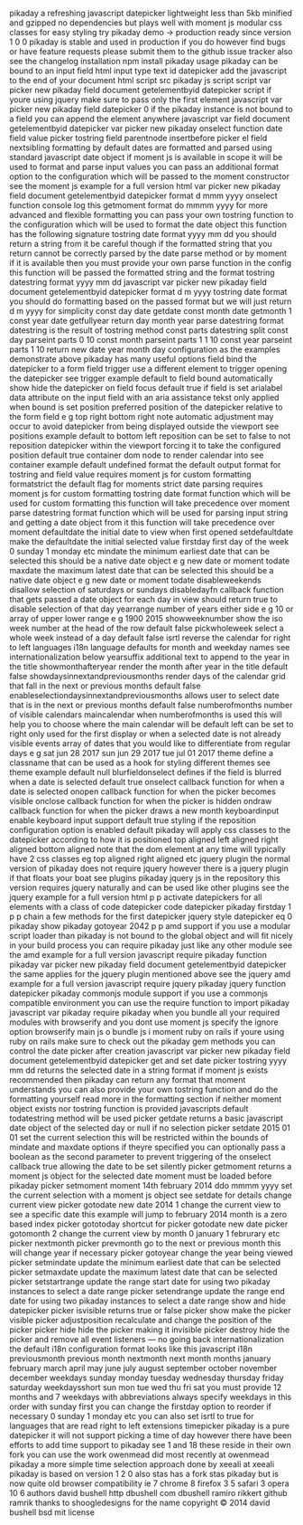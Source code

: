 pikaday a refreshing javascript datepicker lightweight less than 5kb minified and gzipped no dependencies but plays well with moment js modular css classes for easy styling try pikaday demo → production ready since version 1 0 0 pikaday is stable and used in production if you do however find bugs or have feature requests please submit them to the github issue tracker also see the changelog installation npm install pikaday usage pikaday can be bound to an input field html input type text id datepicker add the javascript to the end of your document html script src pikaday js script script var picker new pikaday field document getelementbyid datepicker script if youre using jquery make sure to pass only the first element javascript var picker new pikaday field datepicker 0 if the pikaday instance is not bound to a field you can append the element anywhere javascript var field document getelementbyid datepicker var picker new pikaday onselect function date field value picker tostring field parentnode insertbefore picker el field nextsibling formatting by default dates are formatted and parsed using standard javascript date object if moment js is available in scope it will be used to format and parse input values you can pass an additional format option to the configuration which will be passed to the moment constructor see the moment js example for a full version html var picker new pikaday field document getelementbyid datepicker format d mmm yyyy onselect function console log this getmoment format do mmmm yyyy for more advanced and flexible formatting you can pass your own tostring function to the configuration which will be used to format the date object this function has the following signature tostring date format yyyy mm dd you should return a string from it be careful though if the formatted string that you return cannot be correctly parsed by the date parse method or by moment if it is available then you must provide your own parse function in the config this function will be passed the formatted string and the format tostring datestring format yyyy mm dd javascript var picker new pikaday field document getelementbyid datepicker format d m yyyy tostring date format you should do formatting based on the passed format but we will just return d m yyyy for simplicity const day date getdate const month date getmonth 1 const year date getfullyear return day month year parse datestring format datestring is the result of tostring method const parts datestring split const day parseint parts 0 10 const month parseint parts 1 1 10 const year parseint parts 1 10 return new date year month day configuration as the examples demonstrate above pikaday has many useful options field bind the datepicker to a form field trigger use a different element to trigger opening the datepicker see trigger example default to field bound automatically show hide the datepicker on field focus default true if field is set arialabel data attribute on the input field with an aria assistance tekst only applied when bound is set position preferred position of the datepicker relative to the form field e g top right bottom right note automatic adjustment may occur to avoid datepicker from being displayed outside the viewport see positions example default to bottom left reposition can be set to false to not reposition datepicker within the viewport forcing it to take the configured position default true container dom node to render calendar into see container example default undefined format the default output format for tostring and field value requires moment js for custom formatting formatstrict the default flag for moments strict date parsing requires moment js for custom formatting tostring date format function which will be used for custom formatting this function will take precedence over moment parse datestring format function which will be used for parsing input string and getting a date object from it this function will take precedence over moment defaultdate the initial date to view when first opened setdefaultdate make the defaultdate the initial selected value firstday first day of the week 0 sunday 1 monday etc mindate the minimum earliest date that can be selected this should be a native date object e g new date or moment todate maxdate the maximum latest date that can be selected this should be a native date object e g new date or moment todate disableweekends disallow selection of saturdays or sundays disabledayfn callback function that gets passed a date object for each day in view should return true to disable selection of that day yearrange number of years either side e g 10 or array of upper lower range e g 1900 2015 showweeknumber show the iso week number at the head of the row default false pickwholeweek select a whole week instead of a day default false isrtl reverse the calendar for right to left languages i18n language defaults for month and weekday names see internationalization below yearsuffix additional text to append to the year in the title showmonthafteryear render the month after year in the title default false showdaysinnextandpreviousmonths render days of the calendar grid that fall in the next or previous months default false enableselectiondaysinnextandpreviousmonths allows user to select date that is in the next or previous months default false numberofmonths number of visible calendars maincalendar when numberofmonths is used this will help you to choose where the main calendar will be default left can be set to right only used for the first display or when a selected date is not already visible events array of dates that you would like to differentiate from regular days e g sat jun 28 2017 sun jun 29 2017 tue jul 01 2017 theme define a classname that can be used as a hook for styling different themes see theme example default null blurfieldonselect defines if the field is blurred when a date is selected default true onselect callback function for when a date is selected onopen callback function for when the picker becomes visible onclose callback function for when the picker is hidden ondraw callback function for when the picker draws a new month keyboardinput enable keyboard input support default true styling if the reposition configuration option is enabled default pikaday will apply css classes to the datepicker according to how it is positioned top aligned left aligned right aligned bottom aligned note that the dom element at any time will typically have 2 css classes eg top aligned right aligned etc jquery plugin the normal version of pikaday does not require jquery however there is a jquery plugin if that floats your boat see plugins pikaday jquery js in the repository this version requires jquery naturally and can be used like other plugins see the jquery example for a full version html p p activate datepickers for all elements with a class of code datepicker code datepicker pikaday firstday 1 p p chain a few methods for the first datepicker jquery style datepicker eq 0 pikaday show pikaday gotoyear 2042 p p amd support if you use a modular script loader than pikaday is not bound to the global object and will fit nicely in your build process you can require pikaday just like any other module see the amd example for a full version javascript require pikaday function pikaday var picker new pikaday field document getelementbyid datepicker the same applies for the jquery plugin mentioned above see the jquery amd example for a full version javascript require jquery pikaday jquery function datepicker pikaday commonjs module support if you use a commonjs compatible environment you can use the require function to import pikaday javascript var pikaday require pikaday when you bundle all your required modules with browserify and you dont use moment js specify the ignore option browserify main js o bundle js i moment ruby on rails if youre using ruby on rails make sure to check out the pikaday gem methods you can control the date picker after creation javascript var picker new pikaday field document getelementbyid datepicker get and set date picker tostring yyyy mm dd returns the selected date in a string format if moment js exists recommended then pikaday can return any format that moment understands you can also provide your own tostring function and do the formatting yourself read more in the formatting section if neither moment object exists nor tostring function is provided javascripts default todatestring method will be used picker getdate returns a basic javascript date object of the selected day or null if no selection picker setdate 2015 01 01 set the current selection this will be restricted within the bounds of mindate and maxdate options if theyre specified you can optionally pass a boolean as the second parameter to prevent triggering of the onselect callback true allowing the date to be set silently picker getmoment returns a moment js object for the selected date moment must be loaded before pikaday picker setmoment moment 14th february 2014 ddo mmmm yyyy set the current selection with a moment js object see setdate for details change current view picker gotodate new date 2014 1 change the current view to see a specific date this example will jump to february 2014 month is a zero based index picker gototoday shortcut for picker gotodate new date picker gotomonth 2 change the current view by month 0 january 1 februrary etc picker nextmonth picker prevmonth go to the next or previous month this will change year if necessary picker gotoyear change the year being viewed picker setmindate update the minimum earliest date that can be selected picker setmaxdate update the maximum latest date that can be selected picker setstartrange update the range start date for using two pikaday instances to select a date range picker setendrange update the range end date for using two pikaday instances to select a date range show and hide datepicker picker isvisible returns true or false picker show make the picker visible picker adjustposition recalculate and change the position of the picker picker hide hide the picker making it invisible picker destroy hide the picker and remove all event listeners — no going back internationalization the default i18n configuration format looks like this javascript i18n previousmonth previous month nextmonth next month months january february march april may june july august september october november december weekdays sunday monday tuesday wednesday thursday friday saturday weekdaysshort sun mon tue wed thu fri sat you must provide 12 months and 7 weekdays with abbreviations always specify weekdays in this order with sunday first you can change the firstday option to reorder if necessary 0 sunday 1 monday etc you can also set isrtl to true for languages that are read right to left extensions timepicker pikaday is a pure datepicker it will not support picking a time of day however there have been efforts to add time support to pikaday see 1 and 18 these reside in their own fork you can use the work owenmead did most recently at owenmead pikaday a more simple time selection approach done by xeeali at xeeali pikaday is based on version 1 2 0 also stas has a fork stas pikaday but is now quite old browser compatibility ie 7 chrome 8 firefox 3 5 safari 3 opera 10 6 authors david bushell http dbushell com dbushell ramiro rikkert github ramrik thanks to shoogledesigns for the name copyright © 2014 david bushell bsd mit license